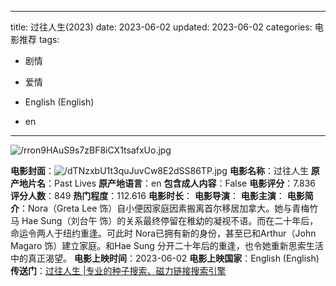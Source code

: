 
---
title: 过往人生(2023)
date: 2023-06-02
updated: 2023-06-02
categories: 电影推荐
tags:

- 剧情
- 爱情

- English (English)
- en
---

<img src="https://image.tmdb.org/t/p/original/rron9HAuS9s7zBF8iCX1tsafxUo.jpg" alt="/rron9HAuS9s7zBF8iCX1tsafxUo.jpg" title="/rron9HAuS9s7zBF8iCX1tsafxUo.jpg">

**电影封面**：<img src="https://image.tmdb.org/t/p/w200/dTNzxbU1t3quJuvCw8E2dSS86TP.jpg" alt="/dTNzxbU1t3quJuvCw8E2dSS86TP.jpg" title="/dTNzxbU1t3quJuvCw8E2dSS86TP.jpg">
**电影名称**：过往人生
**原产地片名**：Past Lives
**原产地语言**：en
**包含成人内容**：False
**电影评分**：7.836
**评分人数**：849
**热门程度**：112.616
**电影时长**：
**电影导演**：
**电影主演**：
**电影简介**：Nora（Greta Lee 饰）自小便因家庭因素搬离首尔移居加拿大。她与青梅竹马 Hae Sung（刘台午 饰）的关系最终停留在稚幼的凝视不语。而在二十年后，命运令两人于纽约重逢。可此时 Nora已拥有新的身份，甚至已和Arthur（John Magaro 饰）建立家庭。和Hae Sung 分开二十年后的重逢，也令她重新思索生活中的真正渴望。
**电影上映时间**：2023-06-02
**电影上映国家**：English (English)
**传送门**：[过往人生 |专业的种子搜索、磁力链接搜索引擎](https://movie.amd794.com:2083/?search=Past%20Lives&ordering=&mode=match_phrase&page_size=10&page=1)

